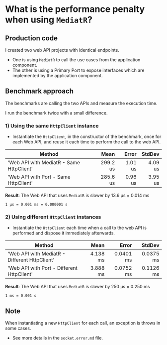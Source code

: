 # What is the performance penalty when using `MediatR`?

## Production code

I created two web API projects with identical endpoints.

- One is using `MediatR` to call the use cases from the application component.
- The other is using a Primary Port to expose interfaces which are implemented by the application component.

## Benchmark approach

The benchmarks are calling the two APIs and measure the execution time.

I run the benchmark twice with a small difference.

### 1) Using the same `HttpClient` instance

- Instantiate the `HttpClient`, in the constructor of the benchmark, once for each Web API, and reuse it each time to perform the call to the web API.

| Method                                   |     Mean |   Error |  StdDev |
| ---------------------------------------- | -------: | ------: | ------: |
| 'Web API with MediatR - Same HttpClient' | 299.2 us | 1.01 us | 4.09 us |
| 'Web API with Port - Same HttpClient'    | 285.6 us | 0.96 us | 3.95 us |

**Result**: The Web API that uses `MediatR` is slower by 13.6 μs = 0.014 ms

```
1 μs = 0.001 ms = 0.000001 s
```

### 2) Using different `HttpClient` instances

- Instantiate the `HttpClient` each time when a call to the web API is performed and dispose it immediately afterwards.

| Method                                        |     Mean |     Error |    StdDev |
| --------------------------------------------- | -------: | --------: | --------: |
| 'Web API with MediatR - Different HttpClient' | 4.138 ms | 0.0401 ms | 0.0375 ms |
| 'Web API with Port - Different HttpClient'    | 3.888 ms | 0.0752 ms | 0.1126 ms |

**Result**: The Web API that uses `MediatR` is slower by 250 μs = 0.250 ms

```
1 ms = 0.001 s
```

## Note

When instantiating a new `HttpClient` for each call, an exception is throws in some cases.

- See more details in the `socket.error.md` file.